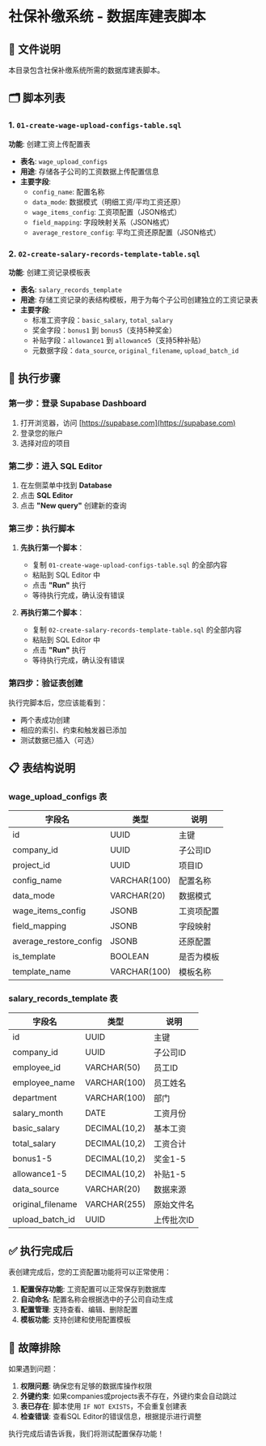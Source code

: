 # 社保补缴系统 - 数据库建表脚本

## 📁 文件说明

本目录包含社保补缴系统所需的数据库建表脚本。

## 🗂️ 脚本列表

### 1. `01-create-wage-upload-configs-table.sql`
**功能**: 创建工资上传配置表
- **表名**: `wage_upload_configs`
- **用途**: 存储各子公司的工资数据上传配置信息
- **主要字段**:
  - `config_name`: 配置名称
  - `data_mode`: 数据模式（明细工资/平均工资还原）
  - `wage_items_config`: 工资项配置（JSON格式）
  - `field_mapping`: 字段映射关系（JSON格式）
  - `average_restore_config`: 平均工资还原配置（JSON格式）

### 2. `02-create-salary-records-template-table.sql`
**功能**: 创建工资记录模板表
- **表名**: `salary_records_template`
- **用途**: 存储工资记录的表结构模板，用于为每个子公司创建独立的工资记录表
- **主要字段**:
  - 标准工资字段：`basic_salary`, `total_salary`
  - 奖金字段：`bonus1` 到 `bonus5`（支持5种奖金）
  - 补贴字段：`allowance1` 到 `allowance5`（支持5种补贴）
  - 元数据字段：`data_source`, `original_filename`, `upload_batch_id`

## 🚀 执行步骤

### 第一步：登录 Supabase Dashboard
1. 打开浏览器，访问 [https://supabase.com](https://supabase.com)
2. 登录您的账户
3. 选择对应的项目

### 第二步：进入 SQL Editor
1. 在左侧菜单中找到 **Database**
2. 点击 **SQL Editor**
3. 点击 **"New query"** 创建新的查询

### 第三步：执行脚本
1. **先执行第一个脚本**：
   - 复制 `01-create-wage-upload-configs-table.sql` 的全部内容
   - 粘贴到 SQL Editor 中
   - 点击 **"Run"** 执行
   - 等待执行完成，确认没有错误

2. **再执行第二个脚本**：
   - 复制 `02-create-salary-records-template-table.sql` 的全部内容
   - 粘贴到 SQL Editor 中
   - 点击 **"Run"** 执行
   - 等待执行完成，确认没有错误

### 第四步：验证表创建
执行完脚本后，您应该能看到：
- 两个表成功创建
- 相应的索引、约束和触发器已添加
- 测试数据已插入（可选）

## 📋 表结构说明

### wage_upload_configs 表
| 字段名 | 类型 | 说明 |
|--------|------|------|
| id | UUID | 主键 |
| company_id | UUID | 子公司ID |
| project_id | UUID | 项目ID |
| config_name | VARCHAR(100) | 配置名称 |
| data_mode | VARCHAR(20) | 数据模式 |
| wage_items_config | JSONB | 工资项配置 |
| field_mapping | JSONB | 字段映射 |
| average_restore_config | JSONB | 还原配置 |
| is_template | BOOLEAN | 是否为模板 |
| template_name | VARCHAR(100) | 模板名称 |

### salary_records_template 表
| 字段名 | 类型 | 说明 |
|--------|------|------|
| id | UUID | 主键 |
| company_id | UUID | 子公司ID |
| employee_id | VARCHAR(50) | 员工ID |
| employee_name | VARCHAR(100) | 员工姓名 |
| department | VARCHAR(100) | 部门 |
| salary_month | DATE | 工资月份 |
| basic_salary | DECIMAL(10,2) | 基本工资 |
| total_salary | DECIMAL(10,2) | 工资合计 |
| bonus1-5 | DECIMAL(10,2) | 奖金1-5 |
| allowance1-5 | DECIMAL(10,2) | 补贴1-5 |
| data_source | VARCHAR(20) | 数据来源 |
| original_filename | VARCHAR(255) | 原始文件名 |
| upload_batch_id | UUID | 上传批次ID |

## ✅ 执行完成后

表创建完成后，您的工资配置功能将可以正常使用：

1. **配置保存功能**: 工资配置可以正常保存到数据库
2. **自动命名**: 配置名称会根据选中的子公司自动生成
3. **配置管理**: 支持查看、编辑、删除配置
4. **模板功能**: 支持创建和使用配置模板

## 🔧 故障排除

如果遇到问题：

1. **权限问题**: 确保您有足够的数据库操作权限
2. **外键约束**: 如果companies或projects表不存在，外键约束会自动跳过
3. **表已存在**: 脚本使用 `IF NOT EXISTS`，不会重复创建表
4. **检查错误**: 查看SQL Editor的错误信息，根据提示进行调整

执行完成后请告诉我，我们将测试配置保存功能！